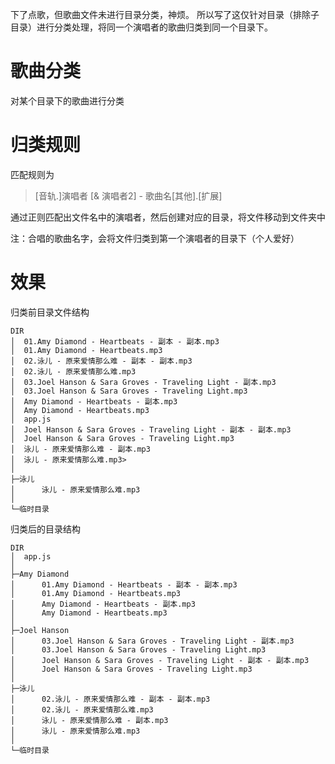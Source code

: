 下了点歌，但歌曲文件未进行目录分类，神烦。
所以写了这仅针对目录（排除子目录）进行分类处理，将同一个演唱者的歌曲归类到同一个目录下。

歌曲分类
==============
对某个目录下的歌曲进行分类


归类规则
==============
匹配规则为
> [音轨.]演唱者 [& 演唱者2] - 歌曲名[其他].[扩展]

通过正则匹配出文件名中的演唱者，然后创建对应的目录，将文件移动到文件夹中

注：合唱的歌曲名字，会将文件归类到第一个演唱者的目录下（个人爱好）


效果
===============
归类前目录文件结构
````
DIR
│  01.Amy Diamond - Heartbeats - 副本 - 副本.mp3
│  01.Amy Diamond - Heartbeats.mp3
│  02.泳儿 - 原来爱情那么难 - 副本 - 副本.mp3
│  02.泳儿 - 原来爱情那么难.mp3
│  03.Joel Hanson & Sara Groves - Traveling Light - 副本.mp3
│  03.Joel Hanson & Sara Groves - Traveling Light.mp3
│  Amy Diamond - Heartbeats - 副本.mp3
│  Amy Diamond - Heartbeats.mp3
│  app.js
│  Joel Hanson & Sara Groves - Traveling Light - 副本 - 副本.mp3
│  Joel Hanson & Sara Groves - Traveling Light.mp3
│  泳儿 - 原来爱情那么难 - 副本.mp3
│  泳儿 - 原来爱情那么难.mp3>
│
├─泳儿
│      泳儿 - 原来爱情那么难.mp3
│
└─临时目录
````


归类后的目录结构
````
DIR
│  app.js
│
├─Amy Diamond
│      01.Amy Diamond - Heartbeats - 副本 - 副本.mp3
│      01.Amy Diamond - Heartbeats.mp3
│      Amy Diamond - Heartbeats - 副本.mp3
│      Amy Diamond - Heartbeats.mp3
│
├─Joel Hanson
│      03.Joel Hanson & Sara Groves - Traveling Light - 副本.mp3
│      03.Joel Hanson & Sara Groves - Traveling Light.mp3
│      Joel Hanson & Sara Groves - Traveling Light - 副本 - 副本.mp3
│      Joel Hanson & Sara Groves - Traveling Light.mp3
│
├─泳儿
│      02.泳儿 - 原来爱情那么难 - 副本 - 副本.mp3
│      02.泳儿 - 原来爱情那么难.mp3
│      泳儿 - 原来爱情那么难 - 副本.mp3
│      泳儿 - 原来爱情那么难.mp3
│
└─临时目录
````
